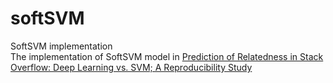 # softSVM
SoftSVM implementation\
The implementation of SoftSVM model in [Prediction of Relatedness in Stack Overflow: Deep Learning vs. SVM; A Reproducibility Study](https://xbwer.github.io/paper/ESEM2018.pdf)
